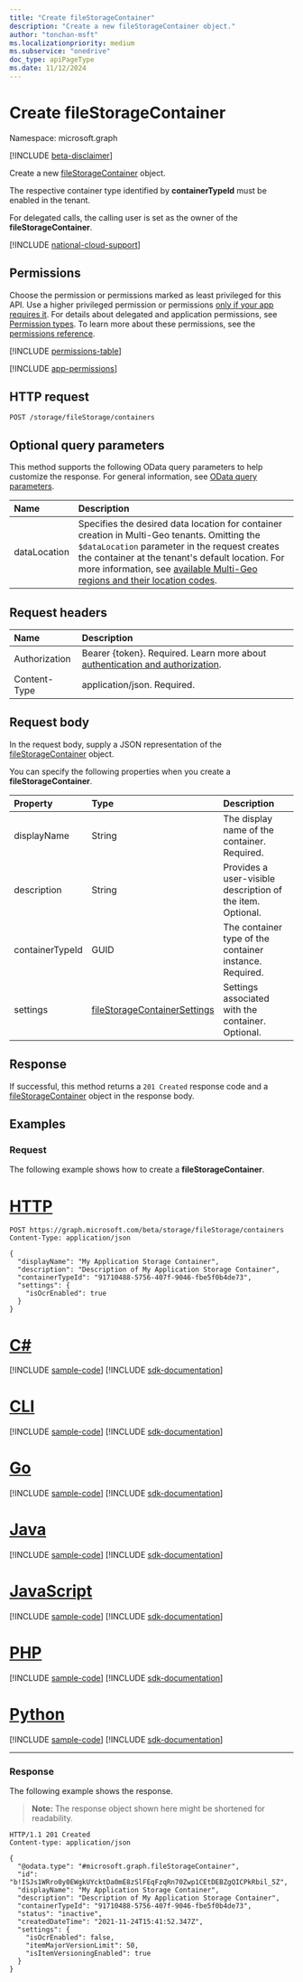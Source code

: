 ```yaml
---
title: "Create fileStorageContainer"
description: "Create a new fileStorageContainer object."
author: "tonchan-msft"
ms.localizationpriority: medium
ms.subservice: "onedrive"
doc_type: apiPageType
ms.date: 11/12/2024
---
```


# Create fileStorageContainer

Namespace: microsoft.graph

[!INCLUDE [beta-disclaimer](../../includes/beta-disclaimer.md)]

Create a new [fileStorageContainer](../resources/filestoragecontainer.md) object. 

The respective container type identified by **containerTypeId** must be enabled in the tenant. 

For delegated calls, the calling user is set as the owner of the **fileStorageContainer**. 

[!INCLUDE [national-cloud-support](../../includes/global-only.md)]

## Permissions

Choose the permission or permissions marked as least privileged for this API. Use a higher privileged permission or permissions [only if your app requires it](/graph/permissions-overview#best-practices-for-using-microsoft-graph-permissions). For details about delegated and application permissions, see [Permission types](/graph/permissions-overview#permission-types). To learn more about these permissions, see the [permissions reference](/graph/permissions-reference).

<!-- { "blockType": "permissions", "name": "filestoragecontainer_post" } -->
[!INCLUDE [permissions-table](../includes/permissions/filestoragecontainer-post-permissions.md)]

[!INCLUDE [app-permissions](../includes/sharepoint-embedded-app-permissions.md)]

## HTTP request

<!-- {
  "blockType": "ignored"
}
-->
``` http
POST /storage/fileStorage/containers
```
## Optional query parameters

This method supports the following OData query parameters to help customize the response. For general information, see [OData query parameters](/graph/query-parameters).

| Name      |Description|
|:----------|:----------|
| dataLocation |Specifies the desired data location for container creation in Multi-Geo tenants. Omitting the `$dataLocation` parameter in the request creates the container at the tenant's default location. For more information, see [available Multi-Geo regions and their location codes](/microsoft-365/enterprise/microsoft-365-multi-geo?view=o365-worldwide#microsoft-365-multi-geo-availability). |

## Request headers
|Name|Description|
|:---|:---|
|Authorization|Bearer {token}. Required. Learn more about [authentication and authorization](/graph/auth/auth-concepts).|
|Content-Type|application/json. Required.|

## Request body
In the request body, supply a JSON representation of the [fileStorageContainer](../resources/filestoragecontainer.md) object.

You can specify the following properties when you create a **fileStorageContainer**.

|Property|Type|Description|
|:---|:---|:---|
|displayName|String|The display name of the container. Required.|
|description|String|Provides a user-visible description of the item. Optional.|
|containerTypeId|GUID|The container type of the container instance. Required.|
|settings|[fileStorageContainerSettings](../resources/filestoragecontainersettings.md)|Settings associated with the container. Optional.|

## Response

If successful, this method returns a `201 Created` response code and a [fileStorageContainer](../resources/filestoragecontainer.md) object in the response body.

## Examples

### Request
The following example shows how to create a **fileStorageContainer**.
# [HTTP](#tab/http)
<!-- {
  "blockType": "request",
  "name": "create_filestoragecontainer"
}
-->
``` http
POST https://graph.microsoft.com/beta/storage/fileStorage/containers
Content-Type: application/json

{
  "displayName": "My Application Storage Container",
  "description": "Description of My Application Storage Container",
  "containerTypeId": "91710488-5756-407f-9046-fbe5f0b4de73",
  "settings": {
    "isOcrEnabled": true
  }
}
```

# [C#](#tab/csharp)
[!INCLUDE [sample-code](../includes/snippets/csharp/create-filestoragecontainer-csharp-snippets.md)]
[!INCLUDE [sdk-documentation](../includes/snippets/snippets-sdk-documentation-link.md)]

# [CLI](#tab/cli)
[!INCLUDE [sample-code](../includes/snippets/cli/create-filestoragecontainer-cli-snippets.md)]
[!INCLUDE [sdk-documentation](../includes/snippets/snippets-sdk-documentation-link.md)]

# [Go](#tab/go)
[!INCLUDE [sample-code](../includes/snippets/go/create-filestoragecontainer-go-snippets.md)]
[!INCLUDE [sdk-documentation](../includes/snippets/snippets-sdk-documentation-link.md)]

# [Java](#tab/java)
[!INCLUDE [sample-code](../includes/snippets/java/create-filestoragecontainer-java-snippets.md)]
[!INCLUDE [sdk-documentation](../includes/snippets/snippets-sdk-documentation-link.md)]

# [JavaScript](#tab/javascript)
[!INCLUDE [sample-code](../includes/snippets/javascript/create-filestoragecontainer-javascript-snippets.md)]
[!INCLUDE [sdk-documentation](../includes/snippets/snippets-sdk-documentation-link.md)]

# [PHP](#tab/php)
[!INCLUDE [sample-code](../includes/snippets/php/create-filestoragecontainer-php-snippets.md)]
[!INCLUDE [sdk-documentation](../includes/snippets/snippets-sdk-documentation-link.md)]

# [Python](#tab/python)
[!INCLUDE [sample-code](../includes/snippets/python/create-filestoragecontainer-python-snippets.md)]
[!INCLUDE [sdk-documentation](../includes/snippets/snippets-sdk-documentation-link.md)]

---

### Response
The following example shows the response.
>**Note:** The response object shown here might be shortened for readability.
<!-- {
  "blockType": "response",
  "truncated": true,
  "@odata.type": "microsoft.graph.fileStorageContainer"
}
-->
``` http
HTTP/1.1 201 Created
Content-type: application/json

{
  "@odata.type": "#microsoft.graph.fileStorageContainer",
  "id": "b!ISJs1WRro0y0EWgkUYcktDa0mE8zSlFEqFzqRn70Zwp1CEtDEBZgQICPkRbil_5Z",
  "displayName": "My Application Storage Container",
  "description": "Description of My Application Storage Container",
  "containerTypeId": "91710488-5756-407f-9046-fbe5f0b4de73",
  "status": "inactive",
  "createdDateTime": "2021-11-24T15:41:52.347Z",
  "settings": {
    "isOcrEnabled": false,
    "itemMajorVersionLimit": 50,
    "isItemVersioningEnabled": true
  }
}

```

